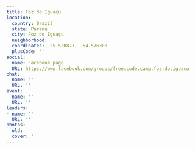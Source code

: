 ```yaml
---
title: Foz do Iguaçu
location:
  country: Brazil
  state: Paraná
  city: Foz do Iguaçu
  neighborhood: 
  coordinates: -25.520873, -54.576308
  plusCode: ''
social:
  name: Facebook page
  URL: https://www.facebook.com/groups/free.code.camp.foz.do.iguacu
chat:
  name: ''
  URL: ''
event:
  name: ''
  URL: ''
leaders:
- name: ''
  URL: ''
photos:
  old: 
  cover: ''
---
```

